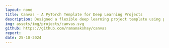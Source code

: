 ```yaml
---
layout: none
title: Canvas - A PyTorch Template for Deep Learning Projects
description: Designed a flexible deep learning project template using pytorch and hydra. The template is based on the agent-environment interface and supports a variety of machine learning tasks.
img: assets/img/projects/canvas.svg
github: https://github.com/ramanakshay/canvas
report: 
date: 25-10-2024
---
```

